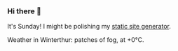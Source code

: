### Hi there :wave:

It's Sunday! I might be polishing my [static site generator](https://github.com/bewuethr/pandoc-bash-blog).

Weather in Winterthur: patches of fog, at +0°C.

